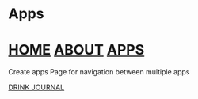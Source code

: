 # Apps

# [HOME](https://jalen-dunlap.github.io/) [ABOUT](https://jalen-dunlap.github.io/about.html) [APPS](https://jalen-dunlap.github.io/apps/apps.html)


Create apps Page for navigation between multiple apps

[DRINK JOURNAL](https://jalen-dunlap.github.io/apps/drinkJournal.html)
